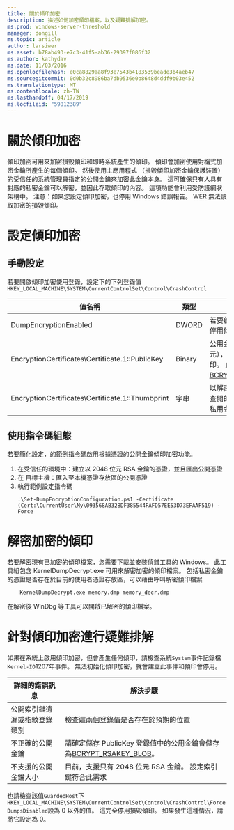 ```yaml
---
title: 關於傾印加密
description: 描述如何加密傾印檔案，以及疑難排解加密。
ms.prod: windows-server-threshold
manager: dongill
ms.topic: article
author: larsiwer
ms.asset: b78ab493-e7c3-41f5-ab36-29397f086f32
ms.author: kathydav
ms.date: 11/03/2016
ms.openlocfilehash: e0ca8829aa8f93e7543b4183539beade3b4aeb47
ms.sourcegitcommit: 0d0b32c8986ba7db9536e0b8648d4ddf9b03e452
ms.translationtype: MT
ms.contentlocale: zh-TW
ms.lasthandoff: 04/17/2019
ms.locfileid: "59812389"
---
```

# <a name="about-dump-encryption"></a>關於傾印加密
傾印加密可用來加密損毀傾印和即時系統產生的傾印。 傾印會加密使用對稱式加密金鑰所產生的每個傾印。 然後使用主應用程式 （損毀傾印加密金鑰保護裝置） 的受信任的系統管理員指定的公開金鑰來加密此金鑰本身。 這可確保只有人具有對應的私密金鑰可以解密，並因此存取傾印的內容。 這項功能會利用受防護網狀架構中。
注意：如果您設定傾印加密，也停用 Windows 錯誤報告。 WER 無法讀取加密的損毀傾印。

# <a name="configuring-dump-encryption"></a>設定傾印加密
## <a name="manual-configuration"></a>手動設定
若要開啟傾印加密使用登錄，設定下的下列登錄值 `HKEY_LOCAL_MACHINE\SYSTEM\CurrentControlSet\Control\CrashControl`

| 值名稱 | 類型 | 值 |
| ---------- | ---- | ----- |
| DumpEncryptionEnabled | DWORD | 若要啟用傾印加密，0 表示停用傾印加密 1 |
| EncryptionCertificates\Certificate.1::PublicKey | Binary | 公用金鑰 （RSA，2048 位元），其應該用於加密傾印。 此值必須格式化為[BCRYPT_RSAKEY_BLOB](https://msdn.microsoft.com/library/windows/desktop/aa375531(v=vs.85).aspx)。 |
| EncryptionCertificates\Certificate.1::Thumbprint | 字串 | 以解密損毀傾印時允許自動查閱的本機憑證存放區中的私用金鑰的憑證指紋。 |


## <a name="configuration-using-script"></a>使用指令碼組態
若要簡化設定，[的範例指令碼](https://github.com/Microsoft/Virtualization-Documentation/tree/live/hyperv-tools/DumpEncryption)啟用根據憑證的公開金鑰傾印加密功能。

1. 在受信任的環境中：建立以 2048 位元 RSA 金鑰的憑證，並且匯出公開憑證
2. 在 目標主機：匯入至本機憑證存放區的公開憑證
3. 執行範例設定指令碼 
    ```
    .\Set-DumpEncryptionConfiguration.ps1 -Certificate (Cert:\CurrentUser\My\093568AB328DF385544FAFD57EE53D73EFAAF519) -Force
    ```

# <a name="decrypting-encrypted-dumps"></a>解密加密的傾印
若要解密現有已加密的傾印檔案，您需要下載並安裝偵錯工具的 Windows。 此工具組包含 KernelDumpDecrypt.exe 可用來解密加密的傾印檔案。
包括私密金鑰的憑證是否存在於目前的使用者憑證存放區，可以藉由呼叫解密傾印檔案

```
    KernelDumpDecrypt.exe memory.dmp memory_decr.dmp
```
在解密後 WinDbg 等工具可以開啟已解密的傾印檔案。

# <a name="troubleshooting-dump-encryption"></a>針對傾印加密進行疑難排解
如果在系統上啟用傾印加密，但會產生任何傾印，請檢查系統`System`事件記錄檔`Kernel-IO`1207年事件。 無法初始化傾印加密，就會建立此事件和傾印會停用。

| 詳細的錯誤訊息 | 解決步驟 |
| ---------------------- | ----------------- |
| 公開索引鍵遺漏或指紋登錄類別 | 檢查這兩個登錄值是否存在於預期的位置 |
| 不正確的公開金鑰 | 請確定儲存 PublicKey 登錄值中的公用金鑰會儲存為[BCRYPT_RSAKEY_BLOB](https://msdn.microsoft.com/library/windows/desktop/aa375531(v=vs.85).aspx)。 |
| 不支援的公開金鑰大小 | 目前，支援只有 2048 位元 RSA 金鑰。 設定索引鍵符合此需求 |

也請檢查該值`GuardedHost`下`HKEY_LOCAL_MACHINE\SYSTEM\CurrentControlSet\Control\CrashControl\ForceDumpsDisabled`設為 0 以外的值。 這完全停用損毀傾印。 如果發生這種情況，請將它設定為 0。
